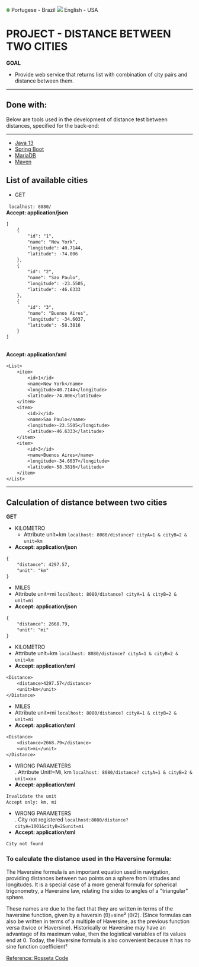 [<img src="https://github.com/phelliperodrigues/testMaxiPago/blob/master/src/main/resources/templates/br.png" width=10>](https://github.com/phelliperodrigues/testMaxiPago/blob/master/LEIAME.md) Portugese - Brazil
[<img src="https://github.com/phelliperodrigues/testMaxiPago/blob/master/src/main/resources/templates/usa.ico" width=10>](https://github.com/phelliperodrigues/testMaxiPago/blob/master/README.md) English - USA



# PROJECT - DISTANCE BETWEEN TWO CITIES
**GOAL**
* Provide web service that returns list with combination of city pairs and distance between them.

---

## Done with:
<p>
Below are tools used in the development of distance test between distances, specified for the back-end:

---
- [Java 13](http://oracle.com/technetwork/java/13-relnote-issues-5460548.html)
- [Spring Boot](https://spring.io/projects/spring-boot)
- [MariaDB](https://mariadb.org/)
- [Maven](https://maven.apache.org/)

## List of available cities
* GET

``` localhost: 8080/```
<br/>**Accept: application/json**
```
[
    {
        "id": "1",
        "name": "New York",
        "longitude": 40.7144,
        "latitude": -74.006
    },
    {
        "id": "2",
        "name": "Sao Paulo",
        "longitude": -23.5505,
        "latitude": -46.6333
    },
    {
        "id": "3",
        "name": "Buenos Aires",
        "longitude": -34.6037,
        "latitude": -58.3816
    }
]
```


<br/>**Accept: application/xml**
```
<List>
    <item>
        <id>1</id>
        <name>New York</name>
        <longitude>40.7144</longitude>
        <latitude>-74.006</latitude>
    </item>
    <item>
        <id>2</id>
        <name>Sao Paulo</name>
        <longitude>-23.5505</longitude>
        <latitude>-46.6333</latitude>
    </item>
    <item>
        <id>3</id>
        <name>Buenos Aires</name>
        <longitude>-34.6037</longitude>
        <latitude>-58.3816</latitude>
    </item>
</List>
```

---
## Calculation of distance between two cities
**GET**

- KILOMETRO <br/>
  - Attribute unit=km
```localhost: 8080/distance? cityA=1 & cityB=2 & unit=km```
- **Accept: application/json**
```
{
    "distance": 4297.57,
    "unit": "km"
}
```

- MILES <br/>
- Attribute unit=mi
```localhost: 8080/distance? cityA=1 & cityB=2 & unit=mi```
- **Accept: application/json**
```
{
    "distance": 2668.79,
    "unit": "mi"
}
```
- KILOMETRO <br/>
- Attribute unit=km
```localhost: 8080/distance? cityA=1 & cityB=2 & unit=km```
- **Accept: application/xml**
```
<Distance>
    <distance>4297.57</distance>
    <unit>km</unit>
</Distance>
```

- MILES <br/>
- Attribute unit=mi
```localhost: 8080/distance? cityA=1 & cityB=2 & unit=mi```
- **Accept: application/xml**
```
<Distance>
    <distance>2668.79</distance>
    <unit>mi</unit>
</Distance>
```

- WRONG PARAMETERS <br/>
. Attribute Unit!=Mi, km
```localhost: 8080/distance? cityA=1 & cityB=2 & unit=xxx```
- **Accept: application/xml**
```
Invalidate the unit
Accept only: km, mi
```

- WRONG PARAMETERS <br/>
. City not registered
```localhost:8080/distance?cityA=1001&cityB=2&unit=mi```
- **Accept: application/xml**
```
City not found
```
### To calculate the distance used in the Haversine formula:

The Haversine formula is an important equation used in navigation, providing distances between two points on a sphere from latitudes and longitudes. It is a special case of a more general formula for spherical trigonometry, a Haversine law, relating the sides to angles of a "triangular" sphere.

These names are due to the fact that they are written in terms of the haversine function, given by a haversin (θ)=sine² (θ/2). (Since formulas can also be written in terms of a multiple of Haversine, as the previous function versa (twice or Haversine). Historically or Haversine may have an advantage of its maximum value, then the logistical variables of its values ​​end at 0. Today, the Haversine formula is also convenient because it has no sine function coefficient²


[Reference: Rosseta Code](https://rosettacode.org/wiki/Haversine_formula#Java)